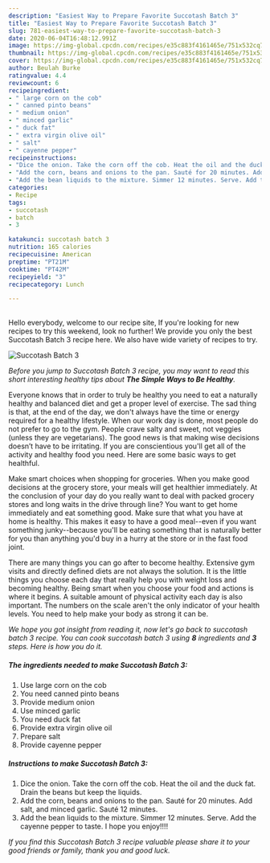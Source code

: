 ```yaml
---
description: "Easiest Way to Prepare Favorite Succotash Batch 3"
title: "Easiest Way to Prepare Favorite Succotash Batch 3"
slug: 781-easiest-way-to-prepare-favorite-succotash-batch-3
date: 2020-06-04T16:48:12.991Z
image: https://img-global.cpcdn.com/recipes/e35c883f4161465e/751x532cq70/succotash-batch-3-recipe-main-photo.jpg
thumbnail: https://img-global.cpcdn.com/recipes/e35c883f4161465e/751x532cq70/succotash-batch-3-recipe-main-photo.jpg
cover: https://img-global.cpcdn.com/recipes/e35c883f4161465e/751x532cq70/succotash-batch-3-recipe-main-photo.jpg
author: Beulah Burke
ratingvalue: 4.4
reviewcount: 6
recipeingredient:
- " large corn on the cob"
- " canned pinto beans"
- " medium onion"
- " minced garlic"
- " duck fat"
- " extra virgin olive oil"
- " salt"
- " cayenne pepper"
recipeinstructions:
- "Dice the onion. Take the corn off the cob. Heat the oil and the duck fat. Drain the beans but keep the liquids."
- "Add the corn, beans and onions to the pan. Sauté for 20 minutes. Add salt, and minced garlic. Sauté 12 minutes."
- "Add the bean liquids to the mixture. Simmer 12 minutes. Serve. Add the cayenne pepper to taste. I hope you enjoy!!!!"
categories:
- Recipe
tags:
- succotash
- batch
- 3

katakunci: succotash batch 3 
nutrition: 165 calories
recipecuisine: American
preptime: "PT21M"
cooktime: "PT42M"
recipeyield: "3"
recipecategory: Lunch

---
```

<br>
Hello everybody, welcome to our recipe site, If you're looking for new recipes to try this weekend, look no further! We provide you only the best Succotash Batch 3 recipe here. We also have wide variety of recipes to try.
<br>


![Succotash Batch 3](https://img-global.cpcdn.com/recipes/e35c883f4161465e/751x532cq70/succotash-batch-3-recipe-main-photo.jpg)

<i>Before you jump to Succotash Batch 3 recipe, you may want to read this short interesting healthy tips about <strong>The Simple Ways to Be Healthy</strong>.</i>

Everyone knows that in order to truly be healthy you need to eat a naturally healthy and balanced diet and get a proper level of exercise. The sad thing is that, at the end of the day, we don't always have the time or energy required for a healthy lifestyle. When our work day is done, most people do not prefer to go to the gym. People crave salty and sweet, not veggies (unless they are vegetarians). The good news is that making wise decisions doesn’t have to be irritating. If you are conscientious you'll get all of the activity and healthy food you need. Here are some basic ways to get healthful.

Make smart choices when shopping for groceries. When you make good decisions at the grocery store, your meals will get healthier immediately. At the conclusion of your day do you really want to deal with packed grocery stores and long waits in the drive through line? You want to get home immediately and eat something good. Make sure that what you have at home is healthy. This makes it easy to have a good meal--even if you want something junky--because you'll be eating something that is naturally better for you than anything you'd buy in a hurry at the store or in the fast food joint.

There are many things you can go after to become healthy. Extensive gym visits and directly defined diets are not always the solution. It is the little things you choose each day that really help you with weight loss and becoming healthy. Being smart when you choose your food and actions is where it begins. A suitable amount of physical activity each day is also important. The numbers on the scale aren't the only indicator of your health levels. You need to help make your body as strong it can be. 


<i>We hope you got insight from reading it, now let's go back to succotash batch 3 recipe. You can cook succotash batch 3 using <strong>8</strong> ingredients and <strong>3</strong> steps. Here is how you do it.
</i>

##### The ingredients needed to make Succotash Batch 3:

1. Use  large corn on the cob
1. You need  canned pinto beans
1. Provide  medium onion
1. Use  minced garlic
1. You need  duck fat
1. Provide  extra virgin olive oil
1. Prepare  salt
1. Provide  cayenne pepper


##### Instructions to make Succotash Batch 3:

1. Dice the onion. Take the corn off the cob. Heat the oil and the duck fat. Drain the beans but keep the liquids.
1. Add the corn, beans and onions to the pan. Sauté for 20 minutes. Add salt, and minced garlic. Sauté 12 minutes.
1. Add the bean liquids to the mixture. Simmer 12 minutes. Serve. Add the cayenne pepper to taste. I hope you enjoy!!!!


<i>If you find this Succotash Batch 3 recipe valuable please share it to your good friends or family, thank you and good luck.</i>
